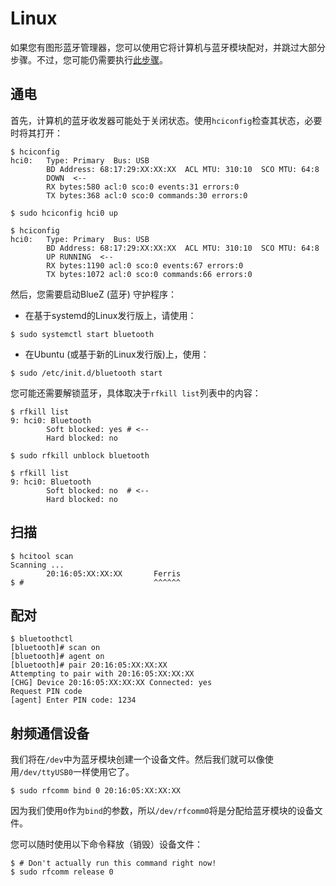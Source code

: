 # Linux

如果您有图形蓝牙管理器，您可以使用它将计算机与蓝牙模块配对，并跳过大部分步骤。不过，您可能仍需要执行[此步骤]。

[此步骤]: #rfcomm-device

## 通电

首先，计算机的蓝牙收发器可能处于关闭状态。使用`hciconfig`检查其状态，必要时将其打开：

``` console
$ hciconfig
hci0:   Type: Primary  Bus: USB
        BD Address: 68:17:29:XX:XX:XX  ACL MTU: 310:10  SCO MTU: 64:8
        DOWN  <--
        RX bytes:580 acl:0 sco:0 events:31 errors:0
        TX bytes:368 acl:0 sco:0 commands:30 errors:0

$ sudo hciconfig hci0 up

$ hciconfig
hci0:   Type: Primary  Bus: USB
        BD Address: 68:17:29:XX:XX:XX  ACL MTU: 310:10  SCO MTU: 64:8
        UP RUNNING  <--
        RX bytes:1190 acl:0 sco:0 events:67 errors:0
        TX bytes:1072 acl:0 sco:0 commands:66 errors:0
```

然后，您需要启动BlueZ (蓝牙) 守护程序：

- 在基于systemd的Linux发行版上，请使用：

``` console
$ sudo systemctl start bluetooth
```

- 在Ubuntu (或基于新的Linux发行版)上，使用：

``` console
$ sudo /etc/init.d/bluetooth start
```

您可能还需要解锁蓝牙，具体取决于`rfkill list`列表中的内容：

``` console
$ rfkill list
9: hci0: Bluetooth
        Soft blocked: yes # <--
        Hard blocked: no

$ sudo rfkill unblock bluetooth

$ rfkill list
9: hci0: Bluetooth
        Soft blocked: no  # <--
        Hard blocked: no

```

## 扫描

``` console
$ hcitool scan
Scanning ...
        20:16:05:XX:XX:XX       Ferris
$ #                             ^^^^^^
```

## 配对

``` console
$ bluetoothctl
[bluetooth]# scan on
[bluetooth]# agent on
[bluetooth]# pair 20:16:05:XX:XX:XX
Attempting to pair with 20:16:05:XX:XX:XX
[CHG] Device 20:16:05:XX:XX:XX Connected: yes
Request PIN code
[agent] Enter PIN code: 1234
```

## 射频通信设备

我们将在`/dev`中为蓝牙模块创建一个设备文件。然后我们就可以像使用`/dev/ttyUSB0`一样使用它了。

``` console
$ sudo rfcomm bind 0 20:16:05:XX:XX:XX
```

因为我们使用`0`作为`bind`的参数，所以`/dev/rfcomm0`将是分配给蓝牙模块的设备文件。

您可以随时使用以下命令释放（销毁）设备文件：

``` console
$ # Don't actually run this command right now!
$ sudo rfcomm release 0
```
